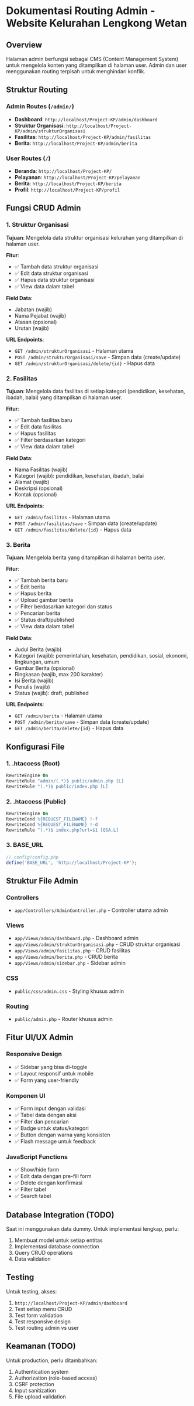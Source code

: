 # Dokumentasi Routing Admin - Website Kelurahan Lengkong Wetan

## **Overview**

Halaman admin berfungsi sebagai CMS (Content Management System) untuk mengelola konten yang ditampilkan di halaman user. Admin dan user menggunakan routing terpisah untuk menghindari konflik.

## **Struktur Routing**

### **Admin Routes** (`/admin/`)

- **Dashboard**: `http://localhost/Project-KP/admin/dashboard`
- **Struktur Organisasi**: `http://localhost/Project-KP/admin/strukturOrganisasi`
- **Fasilitas**: `http://localhost/Project-KP/admin/fasilitas`
- **Berita**: `http://localhost/Project-KP/admin/berita`

### **User Routes** (`/`)

- **Beranda**: `http://localhost/Project-KP/`
- **Pelayanan**: `http://localhost/Project-KP/pelayanan`
- **Berita**: `http://localhost/Project-KP/berita`
- **Profil**: `http://localhost/Project-KP/profil`

## **Fungsi CRUD Admin**

### **1. Struktur Organisasi**

**Tujuan**: Mengelola data struktur organisasi kelurahan yang ditampilkan di halaman user.

**Fitur**:

- ✅ Tambah data struktur organisasi
- ✅ Edit data struktur organisasi
- ✅ Hapus data struktur organisasi
- ✅ View data dalam tabel

**Field Data**:

- Jabatan (wajib)
- Nama Pejabat (wajib)
- Atasan (opsional)
- Urutan (wajib)

**URL Endpoints**:

- `GET /admin/strukturOrganisasi` - Halaman utama
- `POST /admin/strukturOrganisasi/save` - Simpan data (create/update)
- `GET /admin/strukturOrganisasi/delete/{id}` - Hapus data

### **2. Fasilitas**

**Tujuan**: Mengelola data fasilitas di setiap kategori (pendidikan, kesehatan, ibadah, balai) yang ditampilkan di halaman user.

**Fitur**:

- ✅ Tambah fasilitas baru
- ✅ Edit data fasilitas
- ✅ Hapus fasilitas
- ✅ Filter berdasarkan kategori
- ✅ View data dalam tabel

**Field Data**:

- Nama Fasilitas (wajib)
- Kategori (wajib): pendidikan, kesehatan, ibadah, balai
- Alamat (wajib)
- Deskripsi (opsional)
- Kontak (opsional)

**URL Endpoints**:

- `GET /admin/fasilitas` - Halaman utama
- `POST /admin/fasilitas/save` - Simpan data (create/update)
- `GET /admin/fasilitas/delete/{id}` - Hapus data

### **3. Berita**

**Tujuan**: Mengelola berita yang ditampilkan di halaman berita user.

**Fitur**:

- ✅ Tambah berita baru
- ✅ Edit berita
- ✅ Hapus berita
- ✅ Upload gambar berita
- ✅ Filter berdasarkan kategori dan status
- ✅ Pencarian berita
- ✅ Status draft/published
- ✅ View data dalam tabel

**Field Data**:

- Judul Berita (wajib)
- Kategori (wajib): pemerintahan, kesehatan, pendidikan, sosial, ekonomi, lingkungan, umum
- Gambar Berita (opsional)
- Ringkasan (wajib, max 200 karakter)
- Isi Berita (wajib)
- Penulis (wajib)
- Status (wajib): draft, published

**URL Endpoints**:

- `GET /admin/berita` - Halaman utama
- `POST /admin/berita/save` - Simpan data (create/update)
- `GET /admin/berita/delete/{id}` - Hapus data

## **Konfigurasi File**

### **1. .htaccess (Root)**

```apache
RewriteEngine On
RewriteRule ^admin/(.*)$ public/admin.php [L]
RewriteRule ^(.*)$ public/index.php [L]
```

### **2. .htaccess (Public)**

```apache
RewriteEngine On
RewriteCond %{REQUEST_FILENAME} !-f
RewriteCond %{REQUEST_FILENAME} !-d
RewriteRule ^(.*)$ index.php?url=$1 [QSA,L]
```

### **3. BASE_URL**

```php
// config/config.php
define('BASE_URL', 'http://localhost/Project-KP');
```

## **Struktur File Admin**

### **Controllers**

- `app/Controllers/AdminController.php` - Controller utama admin

### **Views**

- `app/Views/admin/dashboard.php` - Dashboard admin
- `app/Views/admin/strukturOrganisasi.php` - CRUD struktur organisasi
- `app/Views/admin/fasilitas.php` - CRUD fasilitas
- `app/Views/admin/berita.php` - CRUD berita
- `app/Views/admin/sidebar.php` - Sidebar admin

### **CSS**

- `public/css/admin.css` - Styling khusus admin

### **Routing**

- `public/admin.php` - Router khusus admin

## **Fitur UI/UX Admin**

### **Responsive Design**

- ✅ Sidebar yang bisa di-toggle
- ✅ Layout responsif untuk mobile
- ✅ Form yang user-friendly

### **Komponen UI**

- ✅ Form input dengan validasi
- ✅ Tabel data dengan aksi
- ✅ Filter dan pencarian
- ✅ Badge untuk status/kategori
- ✅ Button dengan warna yang konsisten
- ✅ Flash message untuk feedback

### **JavaScript Functions**

- ✅ Show/hide form
- ✅ Edit data dengan pre-fill form
- ✅ Delete dengan konfirmasi
- ✅ Filter tabel
- ✅ Search tabel

## **Database Integration (TODO)**

Saat ini menggunakan data dummy. Untuk implementasi lengkap, perlu:

1. Membuat model untuk setiap entitas
2. Implementasi database connection
3. Query CRUD operations
4. Data validation

## **Testing**

Untuk testing, akses:

1. `http://localhost/Project-KP/admin/dashboard`
2. Test setiap menu CRUD
3. Test form validation
4. Test responsive design
5. Test routing admin vs user

## **Keamanan (TODO)**

Untuk production, perlu ditambahkan:

1. Authentication system
2. Authorization (role-based access)
3. CSRF protection
4. Input sanitization
5. File upload validation
